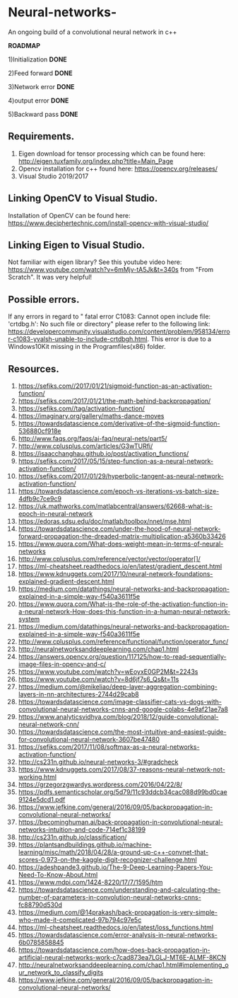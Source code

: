 # Neural-networks-
An ongoing build of a convolutional neural network in c++ 

**ROADMAP**

1)Initialization  **DONE**

2)Feed forward    **DONE**

3)Network error   **DONE**

4)output error    **DONE**

5)Backward pass   **DONE**


## Requirements.
1) Eigen download for tensor processing which can be found here: http://eigen.tuxfamily.org/index.php?title=Main_Page
2) Opencv installation for c++ found here: https://opencv.org/releases/
3) Visual Studio 2019/2017

## Linking OpenCV to Visual Studio.
Installation of OpenCV can be found here: https://www.deciphertechnic.com/install-opencv-with-visual-studio/

## Linking Eigen to Visual Studio.
Not familiar with eigen library? See this youtube video here: https://www.youtube.com/watch?v=6mMjv-tA5Jk&t=340s from "From Scratch". It was very helpful!

## Possible errors.
If any errors in regard to " fatal error C1083: Cannot open include file: 'crtdbg.h': No such file or directory" please refer to the following link:
https://developercommunity.visualstudio.com/content/problem/958134/error-c1083-yvalsh-unable-to-include-crtdbgh.html.
This error is due to a Windows10Kit missing in the Programfiles(x86) folder.

## Resources.
1) https://sefiks.com//2017/01/21/sigmoid-function-as-an-activation-function/
2) https://sefiks.com/2017/01/21/the-math-behind-backpropagation/
3) https://sefiks.com//tag/activation-function/
4) https://imaginary.org/gallery/maths-dance-moves
5) https://towardsdatascience.com/derivative-of-the-sigmoid-function-536880cf918e
6) http://www.faqs.org/faqs/ai-faq/neural-nets/part5/
7) http://www.cplusplus.com/articles/G3wTURfi/
8) https://isaacchanghau.github.io/post/activation_functions/
9) https://sefiks.com/2017/05/15/step-function-as-a-neural-network-activation-function/
10) https://sefiks.com/2017/01/29/hyperbolic-tangent-as-neural-network-activation-function/
11) https://towardsdatascience.com/epoch-vs-iterations-vs-batch-size-4dfb9c7ce9c9
12) https://uk.mathworks.com/matlabcentral/answers/62668-what-is-epoch-in-neural-network
13) https://edoras.sdsu.edu/doc/matlab/toolbox/nnet/mse.html
14) https://towardsdatascience.com/under-the-hood-of-neural-network-forward-propagation-the-dreaded-matrix-multiplication-a5360b33426
15) https://www.quora.com/What-does-weight-mean-in-terms-of-neural-networks
16) http://www.cplusplus.com/reference/vector/vector/operator[]/
17) https://ml-cheatsheet.readthedocs.io/en/latest/gradient_descent.html
18) https://www.kdnuggets.com/2017/10/neural-network-foundations-explained-gradient-descent.html
19) https://medium.com/datathings/neural-networks-and-backpropagation-explained-in-a-simple-way-f540a3611f5e
20) https://www.quora.com/What-is-the-role-of-the-activation-function-in-a-neural-network-How-does-this-function-in-a-human-neural-network-system
21) https://medium.com/datathings/neural-networks-and-backpropagation-explained-in-a-simple-way-f540a3611f5e
22) http://www.cplusplus.com/reference/functional/function/operator_func/
23) http://neuralnetworksanddeeplearning.com/chap1.html
24) https://answers.opencv.org/question/117125/how-to-read-sequentially-image-files-in-opencv-and-c/
25) https://www.youtube.com/watch?v=wEoyxE0GP2M&t=2243s
26) https://www.youtube.com/watch?v=8d6jf7s6_Qs&t=11s
27) https://medium.com/@mikeliao/deep-layer-aggregation-combining-layers-in-nn-architectures-2744d29cab8
28) https://towardsdatascience.com/image-classifier-cats-vs-dogs-with-convolutional-neural-networks-cnns-and-google-colabs-4e9af21ae7a8
29) https://www.analyticsvidhya.com/blog/2018/12/guide-convolutional-neural-network-cnn/
30) https://towardsdatascience.com/the-most-intuitive-and-easiest-guide-for-convolutional-neural-network-3607be47480
31) https://sefiks.com/2017/11/08/softmax-as-a-neural-networks-activation-function/
32) http://cs231n.github.io/neural-networks-3/#gradcheck
33) https://www.kdnuggets.com/2017/08/37-reasons-neural-network-not-working.html
34) https://grzegorzgwardys.wordpress.com/2016/04/22/8/
35) https://pdfs.semanticscholar.org/5d79/11c93ddcb34cac088d99bd0cae9124e5dcd1.pdf
36) https://www.jefkine.com/general/2016/09/05/backpropagation-in-convolutional-neural-networks/
37) https://becominghuman.ai/back-propagation-in-convolutional-neural-networks-intuition-and-code-714ef1c38199
38) http://cs231n.github.io/classification/
39) https://plantsandbuildings.github.io/machine-learning/misc/math/2018/04/28/a-ground-up-c++-convnet-that-scores-0.973-on-the-kaggle-digit-recognizer-challenge.html
40) https://adeshpande3.github.io/The-9-Deep-Learning-Papers-You-Need-To-Know-About.html
41) https://www.mdpi.com/1424-8220/17/7/1595/htm
42) https://towardsdatascience.com/understanding-and-calculating-the-number-of-parameters-in-convolution-neural-networks-cnns-fc88790d530d
43) https://medium.com/@14prakash/back-propagation-is-very-simple-who-made-it-complicated-97b794c97e5c
44) https://ml-cheatsheet.readthedocs.io/en/latest/loss_functions.html
45) https://towardsdatascience.com/error-analysis-in-neural-networks-6b0785858845
46) https://towardsdatascience.com/how-does-back-propagation-in-artificial-neural-networks-work-c7cad873ea7LGLJ-MT6E-ALMF-8KCN
47) http://neuralnetworksanddeeplearning.com/chap1.html#implementing_our_network_to_classify_digits
48) https://www.jefkine.com/general/2016/09/05/backpropagation-in-convolutional-neural-networks/






